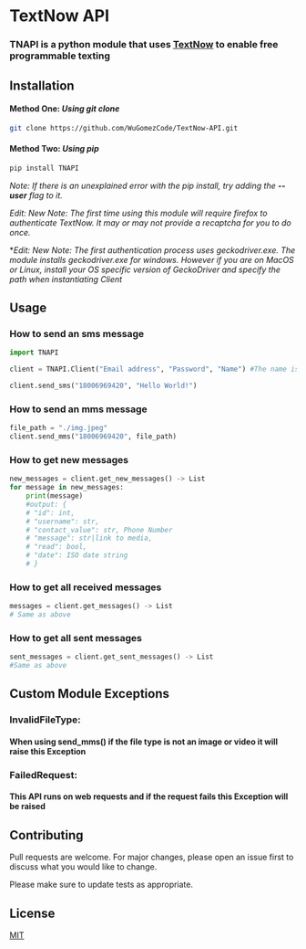 # TextNow API
### TNAPI is a python module that uses [TextNow](https://www.textnow.com/) to enable free programmable texting 

## Installation
#### Method One: ***Using git clone***
```bash
git clone https://github.com/WuGomezCode/TextNow-API.git
```
#### Method Two: ***Using pip***
```bash
pip install TNAPI
```
*Note: If there is an unexplained error with the pip install, try adding the **--user** flag to it.*

*Edit: New Note: The first time using this module will require firefox to authenticate TextNow. It may or may not provide a recaptcha for you to do once.*

**Edit: New Note: The first authentication process uses geckodriver.exe. The module installs geckodriver.exe for windows. However if you are on MacOS or Linux, install your OS specific version of GeckoDriver and specify the path when instantiating Client*


## Usage
### How to send an sms message
```python
import TNAPI

client = TNAPI.Client("Email address", "Password", "Name") #The name is used for the message storing.

client.send_sms("18006969420", "Hello World!")
```
### How to send an mms message
```python
file_path = "./img.jpeg"
client.send_mms("18006969420", file_path)
```
### How to get new messages
```python
new_messages = client.get_new_messages() -> List
for message in new_messages:
    print(message)
    #output: {
    # "id": int,
    # "username": str,
    # "contact_value": str, Phone Number
    # "message": str|link to media,
    # "read": bool,
    # "date": ISO date string
    # }
```
### How to get all received messages
```python
messages = client.get_messages() -> List
# Same as above
```
### How to get all sent messages
```python 
sent_messages = client.get_sent_messages() -> List
#Same as above
```

## Custom Module Exceptions

### InvalidFileType:
#### When using send_mms() if the file type is not an image or video it will raise this Exception
### FailedRequest:
#### This API runs on web requests and if the request fails this Exception will be raised

## Contributing
Pull requests are welcome. For major changes, please open an issue first to discuss what you would like to change.

Please make sure to update tests as appropriate.

## License
[MIT](https://choosealicense.com/licenses/mit/)